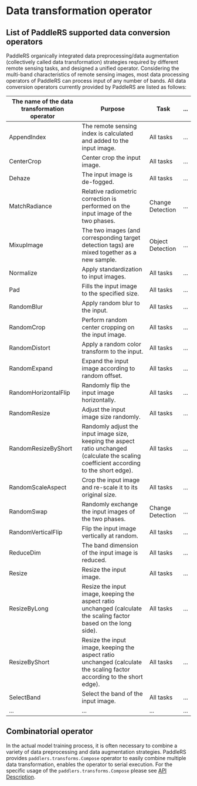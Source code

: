 # Data transformation operator

## List of PaddleRS supported data conversion operators

PaddleRS organically integrated data preprocessing/data augmentation (collectively called data transformation) strategies required by different remote sensing tasks, and designed a unified operator. Considering the multi-band characteristics of remote sensing images, most data processing operators of PaddleRS can process input of any number of bands. All data conversion operators currently provided by PaddleRS are listed as follows:

| The name of the data transformation operator | Purpose                                                     | Task     | ... |
| -------------------- | ------------------------------------------------- | -------- | ---- |
| AppendIndex          | The remote sensing index is calculated and added to the input image. | All tasks  | ... |  
| CenterCrop           | Center crop the input image. | All tasks | ... |
| Dehaze               | The input image is de-fogged. | All tasks | ... |
| MatchRadiance        | Relative radiometric correction is performed on the input image of the two phases. | Change Detection | ... |
| MixupImage           | The two images (and corresponding target detection tags) are mixed together as a new sample. | Object Detection | ... |
| Normalize            | Apply standardization to input images. | All tasks | ... |
| Pad                  | Fills the input image to the specified size. | All tasks | ... |
| RandomBlur           | Apply random blur to the input. | All tasks | ... |
| RandomCrop           | Perform random center cropping on the input image. | All tasks | ... |
| RandomDistort        | Apply a random color transform to the input. | All tasks | ... |
| RandomExpand         | Expand the input image according to random offset. | All tasks | ... |
| RandomHorizontalFlip | Randomly flip the input image horizontally. | All tasks | ... |
| RandomResize         | Adjust the input image size randomly. | All tasks | ... |
| RandomResizeByShort  | Randomly adjust the input image size, keeping the aspect ratio unchanged (calculate the scaling coefficient according to the short edge). | All tasks | ... |
| RandomScaleAspect    | Crop the input image and re-scale it to its original size. | All tasks | ... |
| RandomSwap           | Randomly exchange the input images of the two phases. | Change Detection | ... |
| RandomVerticalFlip   | Flip the input image vertically at random. | All tasks | ... |
| ReduceDim            | The band dimension of the input image is reduced. | All tasks | ... |
| Resize               | Resize the input image. | All tasks | ... |
| ResizeByLong         | Resize the input image, keeping the aspect ratio unchanged (calculate the scaling factor based on the long side). | All tasks | ... |
| ResizeByShort        | Resize the input image, keeping the aspect ratio unchanged (calculate the scaling factor according to the short edge). | All tasks | ... |
| SelectBand           | Select the band of the input image. | All tasks | ... |
| ...                  | ... | ... | ... |

## Combinatorial operator

In the actual model training process, it is often necessary to combine a variety of data preprocessing and data augmentation strategies. PaddleRS provides `paddlers.transforms.Compose` operator to easily combine multiple data transformation, enables the operator to serial execution. For the specific usage of the `paddlers.transforms.Compose` please see [API Description](https://github.com/PaddlePaddle/PaddleRS/blob/develop/docs/apis/data.md).
